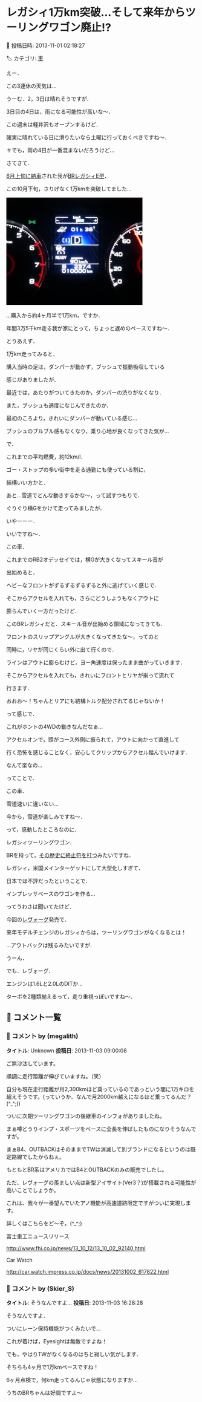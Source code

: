 # レガシィ1万km突破…そして来年からツーリングワゴン廃止!?

📅 投稿日時: 2013-11-01 02:18:27

🏷️ カテゴリ: [車](cba0e8330b3f2ded7c1addfacc75d4547.md)

えー．


この3連休の天気は…


うーむ．2，3日は晴れそうですが．


3日目の4日は，雨になる可能性が高いな～．


この週末は軽井沢もオープンするけど．


確実に晴れている日に滑りたいなら土曜に行っておくべきですね～．


＃でも，雨の4日が一番混まないだろうけど…





さてさて．


[6月上旬に納車](e8b1f8d28832665558dcfcba9e098597f.md)された我が[BRレガシィE型](eb1b0e385b422753c3e3aad5a58c12234.md)．





この10月下旬，さりげなく1万kmを突破してました…




![afd98c6db97952d28227d3fc467869d5.jpg](images/afd98c6db97952d28227d3fc467869d5.jpg)




…購入から約4ヶ月半で1万km，ですか．


年間3万5千km走る我が家にとって，ちょっと遅めのペースですね～．





とりあえず．


1万km走ってみると．


購入当時の足は，ダンパーが動かず，ブッシュで振動吸収している


感じがありましたが．


最近では，あたりがついてきたのか，ダンパーの渋りがなくなり．


また，ブッシュも適度になじんできたのか．


最初のころより，きれいにダンパーが動いている感じ…


ブッシュのブルブル感もなくなり，乗り心地が良くなってきた気が…





で．


これまでの平均燃費，約12km/l．


ゴー・ストップの多い街中を走る通勤にも使っている割に，


結構いい方かと．





あと…雪道でどんな動きするかな～，って試すつもりで．


ぐりぐり横Gをかけて走ってみましたが．


いやーーー．


いいですね～．


この車．





これまでのRB2オデッセイでは，横Gが大きくなってスキール音が


出始めると．


ヘビーなフロントがずるずるずるずると外に逃げていく感じで．


そこからアクセルを入れても，さらにどうしようもなくアウトに


膨らんでいく一方だったけど．





このBRレガシィだと．スキール音が出始める領域になってきても．


フロントのスリップアングルが大きくなってきたな～，ってのと


同時に，リヤが同じくらい外に出て行くので．


ラインはアウトに膨らむけど，ヨー角速度は保ったまま曲がっていきます．


そこからアクセルを入れても，きれいにフロントとリヤが揃って流れて


行きます．


おおお～！ちゃんとリアにも結構トルク配分されてるじゃないか！


って感じで．


これがホントの4WDの動きなんだなぁ…


アクセルオンで，頭がコース外側に振られて，アウトに向かって直進して


行く恐怖を感じることなく，安心してクリップからアクセル踏んでいけます．


なんて楽なの…





ってことで．


この車．


雪道速いに違いない…


今から，雪道が楽しみですね～．





って，感動したところなのに．


レガシィツーリングワゴン．


BRを持って，[その歴史に終止符を打つ](http://news.goo.ne.jp/article/yomiuri/business/20131031-567-OYT1T00214.html)みたいですね．





レガシィ，米国メインターゲットにして大型化しすぎて．


日本では不評だったということで．


インプレッサベースのワゴンを作る…


ってうわさは聞いてたけど．





今回の[レヴォーグ](http://www.subaru.jp/levorg/sp/)発売で．


来年モデルチェンジのレガシィからは，ツーリングワゴンがなくなるとは！


…アウトバックは残るみたいですが．





うーん．


でも．レヴォーグ．


エンジンは1.6Lと2.0LのDITか…


ターボを2種類揃えるって，走り重視っぽいですね～．

## 💬 コメント一覧

### 💬 コメント by (megalith)
**タイトル**: Unknown
**投稿日**: 2013-11-03 09:00:08

ご無沙汰しています。



順調に走行距離が伸びていますね。（笑）

自分も現在走行距離が月2,300kmほど乗っているのであっという間に1万キロを超えそうです。(っていうか、なんで月2000km越えになるほど乗ってるんだ？(^_^;))



ついに次期ツーリングワゴンの後継車のインフォがありましたね。

まぁ噂どうりインプ・スポーツをベースに全長を伸ばしたものになりそうなんですが。

まぁB4、OUTBACKはそのままでTWは消滅して別ブランドになるというのは既定路線でしたからねぇ。

もともとBR系はアメリカではB4とOUTBACKのみの販売でしたし。



ただ、レヴォーグの羨ましい点は新型アイサイト(Ver3？)が搭載される可能性が高いことでしょうか。

これは、我々が一番望んでいたアノ機能が高速道路限定ですがついに実現します。

詳しくはこちらをど～ぞ。(^_^;)



富士重工ニュースリリース

http://www.fhi.co.jp/news/13_10_12/13_10_02_92140.html



Car Watch

http://car.watch.impress.co.jp/docs/news/20131002_617822.html

### 💬 コメント by (Skier_S)
**タイトル**: そうなんですよ…
**投稿日**: 2013-11-03 16:28:28

そうなんですよ．

ついにレーン保持機能がつくみたいで…

これが着けば，Eyesightは無敵ですよね！



でも，やはりTWがなくなるのはちと寂しい気がします．

そちらも4ヶ月で1万kmペースですね！

6ヶ月点検で，何km走ってるんじゃ状態になりますか…

うちのBRちゃんは好調ですよ～

